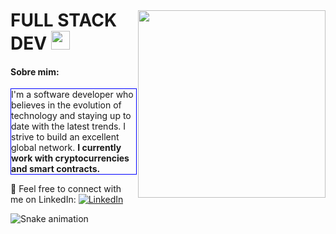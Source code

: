 <img style="margin-top: 40px;" align="right" width="300px" src="https://media2.giphy.com/media/v1.Y2lkPTc5MGI3NjExa256bXQ1aGxvNWEzbmFvY2xvZ21hb204d2w2ZnJwNnB6aDR3YzMyMCZlcD12MV9pbnRlcm5hbF9naWZfYnlfaWQmY3Q9Zw/tel4DU3dCiDdVUPhIg/giphy.gif">

# FULL STACK DEV <img src="https://media.giphy.com/media/f9jQLaKJJl6dL0AmmZ/giphy.gif" width="30px">

#### Sobre mim:<br>
<div style="border: 1px solid blue; max-width: 200px; width: 200px; word-wrap: break-word;">
I'm a software developer who believes in the evolution of technology and staying up to date with the latest trends. I strive to build an excellent global network. <b>I currently work with cryptocurrencies and smart contracts.</b>
</div>

🔗 Feel free to connect with me on LinkedIn: <a href="https://www.linkedin.com/in/muca-oliveira/"><img src="https://img.shields.io/badge/LinkedIn-%230077B5.svg?&style=flat-square&logo=linkedin&logoColor=white" alt="LinkedIn"> </a>

<img src="https://github.com/giovana-simas/giovana-simas/blob/main/snake.svg" alt="Snake animation" />
